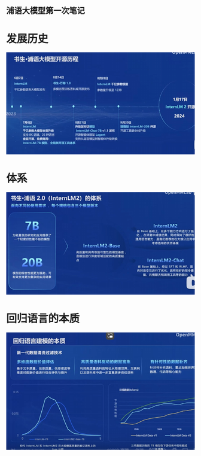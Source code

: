 ## 浦语大模型第一次笔记  
# 发展历史  
![alt text](1.png)  
# 体系  
![alt text](2.png)  
# 回归语言的本质  
![alt text](image.png)
